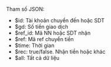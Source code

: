 Tham số JSON:
+ $id: Tài khoản chuyển đến hoặc SDT
+ $gd: Số tiền giao dịch
+ $ref_id: Mã NN hoặc SDT nhận
+ $ref: Mã ref chuyển tiền
+ $time: Thời gian
+ $rec: true/false. Nhận tiền hoặc khác 
+ $all: Tất cả dữ liệu
